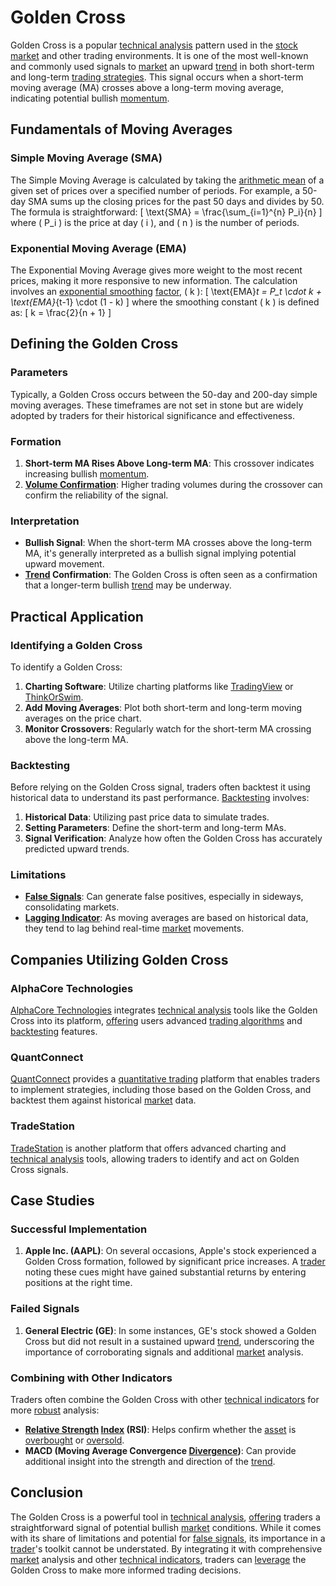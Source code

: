 # Golden Cross

Golden Cross is a popular [technical analysis](../t/technical_analysis.md) pattern used in the [stock market](../s/stock_market.md) and other trading environments. It is one of the most well-known and commonly used signals to [market](../m/market.md) an upward [trend](../t/trend.md) in both short-term and long-term [trading strategies](../t/trading_strategies.md). This signal occurs when a short-term moving average (MA) crosses above a long-term moving average, indicating potential bullish [momentum](../m/momentum.md).

## Fundamentals of Moving Averages

### Simple Moving Average (SMA)
The Simple Moving Average is calculated by taking the [arithmetic mean](../a/arithmetic_mean.md) of a given set of prices over a specified number of periods. For example, a 50-day SMA sums up the closing prices for the past 50 days and divides by 50. The formula is straightforward:
\[ \text{SMA} = \frac{\sum_{i=1}^{n} P_i}{n} \]
where \( P_i \) is the price at day \( i \), and \( n \) is the number of periods.

### Exponential Moving Average (EMA)
The Exponential Moving Average gives more weight to the most recent prices, making it more responsive to new information. The calculation involves an [exponential smoothing](../e/exponential_smoothing.md) [factor](../f/factor.md), \( k \):
\[ \text{EMA}_t = P_t \cdot k + \text{EMA}_{t-1} \cdot (1 - k) \]
where the smoothing constant \( k \) is defined as:
\[ k = \frac{2}{n + 1} \]

## Defining the Golden Cross

### Parameters
Typically, a Golden Cross occurs between the 50-day and 200-day simple moving averages. These timeframes are not set in stone but are widely adopted by traders for their historical significance and effectiveness.

### Formation
1. **Short-term MA Rises Above Long-term MA**: This crossover indicates increasing bullish [momentum](../m/momentum.md).
2. **[Volume Confirmation](../v/volume_confirmation.md)**: Higher trading volumes during the crossover can confirm the reliability of the signal.

### Interpretation
- **Bullish Signal**: When the short-term MA crosses above the long-term MA, it's generally interpreted as a bullish signal implying potential upward movement.
- **[Trend](../t/trend.md) Confirmation**: The Golden Cross is often seen as a confirmation that a longer-term bullish [trend](../t/trend.md) may be underway.

## Practical Application

### Identifying a Golden Cross
To identify a Golden Cross:
1. **Charting Software**: Utilize charting platforms like [TradingView](../t/tradingview.md) or [ThinkOrSwim](../t/thinkorswim.md).
2. **Add Moving Averages**: Plot both short-term and long-term moving averages on the price chart.
3. **Monitor Crossovers**: Regularly watch for the short-term MA crossing above the long-term MA.

### Backtesting
Before relying on the Golden Cross signal, traders often backtest it using historical data to understand its past performance. [Backtesting](../b/backtesting.md) involves:
1. **Historical Data**: Utilizing past price data to simulate trades.
2. **Setting Parameters**: Define the short-term and long-term MAs.
3. **Signal Verification**: Analyze how often the Golden Cross has accurately predicted upward trends.

### Limitations
- **[False Signals](../f/false_signals_in_trading.md)**: Can generate false positives, especially in sideways, consolidating markets.
- **[Lagging Indicator](../l/lagging_indicator.md)**: As moving averages are based on historical data, they tend to lag behind real-time [market](../m/market.md) movements.

## Companies Utilizing Golden Cross

### AlphaCore Technologies
[AlphaCore Technologies](https://www.alphacoretechnologies.com) integrates [technical analysis](../t/technical_analysis.md) tools like the Golden Cross into its platform, [offering](../o/offering.md) users advanced [trading algorithms](../t/trading_algorithms.md) and [backtesting](../b/backtesting.md) features.

### QuantConnect
[QuantConnect](https://www.quantconnect.com) provides a [quantitative trading](../q/quantitative_trading.md) platform that enables traders to implement strategies, including those based on the Golden Cross, and backtest them against historical [market](../m/market.md) data.

### TradeStation
[TradeStation](https://www.tradestation.com) is another platform that offers advanced charting and [technical analysis](../t/technical_analysis.md) tools, allowing traders to identify and act on Golden Cross signals.

## Case Studies

### Successful Implementation
1. **Apple Inc. (AAPL)**: On several occasions, Apple's stock experienced a Golden Cross formation, followed by significant price increases. A [trader](../t/trader.md) noting these cues might have gained substantial returns by entering positions at the right time.
   
### Failed Signals
1. **General Electric (GE)**: In some instances, GE's stock showed a Golden Cross but did not result in a sustained upward [trend](../t/trend.md), underscoring the importance of corroborating signals and additional [market](../m/market.md) analysis.

### Combining with Other Indicators
Traders often combine the Golden Cross with other [technical indicators](../t/technical_indicators.md) for more [robust](../r/robust.md) analysis:
- **[Relative Strength](../r/relative_strength.md) [Index](../i/index.md) (RSI)**: Helps confirm whether the [asset](../a/asset.md) is [overbought](../o/overbought.md) or [oversold](../o/oversold.md).
- **MACD (Moving Average Convergence [Divergence](../d/divergence.md))**: Can provide additional insight into the strength and direction of the [trend](../t/trend.md).

## Conclusion

The Golden Cross is a powerful tool in [technical analysis](../t/technical_analysis.md), [offering](../o/offering.md) traders a straightforward signal of potential bullish [market](../m/market.md) conditions. While it comes with its share of limitations and potential for [false signals](../f/false_signals_in_trading.md), its importance in a [trader](../t/trader.md)'s toolkit cannot be understated. By integrating it with comprehensive [market](../m/market.md) analysis and other [technical indicators](../t/technical_indicators.md), traders can [leverage](../l/leverage.md) the Golden Cross to make more informed trading decisions.
